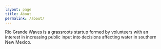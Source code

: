 ```yaml
---
layout: page
title: About
permalink: /about/
---
```

Rio Grande Waves is a grassroots startup formed by volunteers with
an interest in increasing public input into decisions affecting
water in southern New Mexico.
